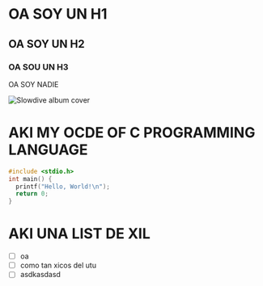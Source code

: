 # OA SOY UN H1
## OA SOY UN H2
### OA SOU UN H3

OA SOY NADIE

![Slowdive album cover](https://thefirenote.com/wp-content/uploads/2017/05/slowdive.jpg)

# AKI MY OCDE OF C PROGRAMMING LANGUAGE

``` c
#include <stdio.h>
int main() {
  printf("Hello, World!\n");
  return 0;
}
```

# AKI UNA LIST DE XIL

- [ ] oa
- [ ] como tan xicos del utu
- [ ] asdkasdasd

